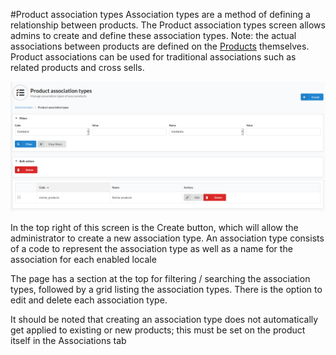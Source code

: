 #Product association types
Association types are a method of defining a relationship between products.
The Product association types screen allows admins to create and define these association types.
Note: the actual associations between products are defined on the [Products](../Catalog/Products.md) themselves.
Product associations can be used for traditional associations such as related products and cross sells.

![alt text](../assets/images/Catalog/10_sylius_admin_associations_index.png "Sylius product association types management")

In the top right of this screen is the Create button, which will allow the administrator to create a new association type.
An association type consists of a code to represent the association type as well as a name for the association for each enabled locale

The page has a section at the top for filtering / searching the association types, followed by a grid listing the association types. There is the option to edit and delete each association type.

It should be noted that creating an association type does not automatically get applied to existing or new products; this must be set on the product itself in the Associations tab

